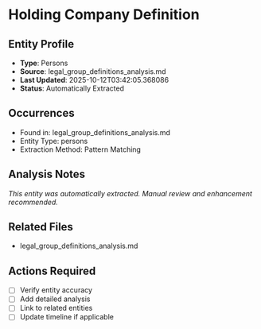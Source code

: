 # Holding Company Definition

## Entity Profile
- **Type**: Persons
- **Source**: legal_group_definitions_analysis.md
- **Last Updated**: 2025-10-12T03:42:05.368086
- **Status**: Automatically Extracted

## Occurrences
- Found in: legal_group_definitions_analysis.md
- Entity Type: persons
- Extraction Method: Pattern Matching

## Analysis Notes
*This entity was automatically extracted. Manual review and enhancement recommended.*

## Related Files
- legal_group_definitions_analysis.md

## Actions Required
- [ ] Verify entity accuracy
- [ ] Add detailed analysis
- [ ] Link to related entities
- [ ] Update timeline if applicable
